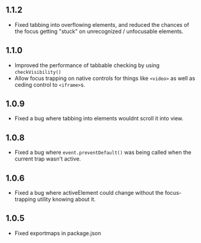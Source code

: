 ## 1.1.2

- Fixed tabbing into overflowing elements, and reduced the chances of the focus getting "stuck"
on unrecognized / unfocusable elements.

## 1.1.0

- Improved the performance of tabbable checking by using `checkVisibility()`
- Allow focus trapping on native controls for things like `<video>` as well as ceding control to `<iframe>`s.

## 1.0.9

- Fixed a bug where tabbing into elements wouldnt scroll it into view.

## 1.0.8

- Fixed a bug where `event.preventDefault()` was being called when the current trap wasn't active.

## 1.0.6

- Fixed a bug where activeElement could change without the focus-trapping utility knowing about it.

## 1.0.5

- Fixed exportmaps in package.json
